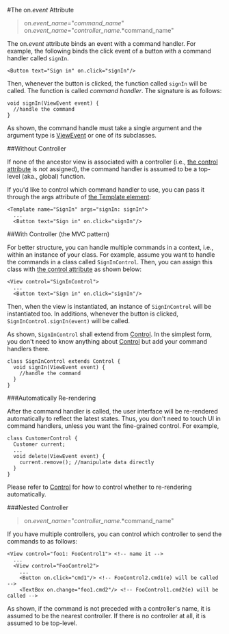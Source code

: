 #The on.*event* Attribute

>    on.*event_name*="*command_name*"  
    on.*event_name*="*controller_name*.*command_name"

The on.*event* attribute binds an event with a command handler. For example, the following binds the click event of a button with a command handler called `signIn`.

    <Button text="Sign in" on.click="signIn"/>

Then, whenever the button is clicked, the function called `signIn` will be called. The function is called *command handler*. The signature is as follows:

    void signIn(ViewEvent event) {
      //handle the command
    }

As shown, the command handle must take a single argument and the argument type is [ViewEvent](api:event) or one of its subclasses.

##Without Controller

If none of the ancestor view is associated with a controller (i.e., [the control attribute](../Standard_Attributes/control.md) is *not* assigned), the command handler is assumed to be a top-level (aka., global) function.

If you'd like to control which command handler to use, you can pass it through the args attribute of [the Template element](../Standard_Elements/Template.md):

    <Template name="SignIn" args="signIn: signIn">
      ...
      <Button text="Sign in" on.click="signIn"/>

##With Controller (the MVC pattern)

For better structure, you can handle multiple commands in a context, i.e., within an instance of your class. For example, assume you want to handle the commands in a class called `SignInControl`. Then, you can assign this class with [the control attribute](../Standard_Attributes/control.md) as shown below:

    <View control="SignInControl">
      ...
      <Button text="Sign in" on.click="signIn"/>

Then, when the view is instantiated, an instance of `SignInControl` will be instantiated too. In additions, whenever the button is clicked, `SignInControl.signIn(event)` will be called.

As shown, `SignInControl` shall extend from [Control](uxl:uxl). In the simplest form, you don't need to know anything about [Control](uxl:uxl) but add your command handlers there.

    class SignInControl extends Control {
      void signIn(ViewEvent event) {
        //handle the command
      }
    }

###Automatically Re-rendering

After the command handler is called, the user interface will be re-rendered automatically to reflect the latest states. Thus, you don't need to touch UI in command handlers, unless you want the fine-grained control. For example,

    class CustomerControl {
      Customer current;
      ...
      void delete(ViewEvent event) {
        current.remove(); //manipulate data directly
      }
    }

Please refer to [Control](uxl:uxl) for how to control whether to re-rendering automatically.

###Nested Controller

>    on.*event_name*="*controller_name*.*command_name"

If you have multiple controllers, you can control which controller to send the commands to as follows:

    <View control="foo1: FooControl1"> <!-- name it -->
      ...
      <View control="FooControl2">
        ...
        <Button on.click="cmd1"/> <!-- FooControl2.cmd1(e) will be called -->
        <TextBox on.change="foo1.cmd2"/> <!-- FooControl1.cmd2(e) will be called -->

As shown, if the command is not preceded with a controller's name, it is assumed to be the nearest controller. If there is no controller at all, it is assumed to be top-level.
